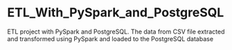 # ETL_With_PySpark_and_PostgreSQL
ETL project with PySpark and PostgreSQL. The data from CSV file extracted and transformed using PySpark and loaded to the PostgreSQL database 
